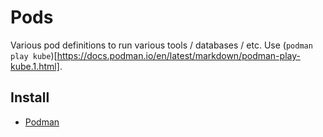 # Pods

Various pod definitions to run various tools / databases / etc. Use (`podman play kube`)[https://docs.podman.io/en/latest/markdown/podman-play-kube.1.html].

## Install

- [Podman](https://podman.io/)
